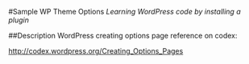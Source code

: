 #Sample WP Theme Options
*Learning WordPress code by installing a plugin*

##Description
WordPress creating options page reference on codex:

http://codex.wordpress.org/Creating_Options_Pages